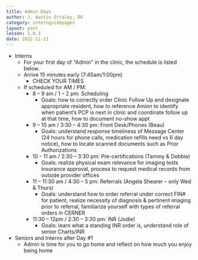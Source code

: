 ```yaml
---
title: Admin Days
author: J. Austin Straley, DO
category: internguidepages
layout: post
lesson: 1.8.3
date: 2022-11-21
---
```


- Interns
	- For your first day of "Admin" in the clinic, the schedule is listed below.
	- Arrive 15 minutes early (7:45am/1:00pm)
		- CHECK YOUR TIMES
	- If scheduled for AM / PM: 
		- 8 – 9 am / 1 – 2 pm: Scheduling
			- Goals:  how to correctly order Clinic Follow Up and designate appropriate resident, how to reference Amion to identify when patient’s PCP is next in clinic and coordinate follow up at that time, how to document no-show appt 
		- 9 – 10 am / 3:30 – 4:30 pm: Front Desk/Phones (Beau) 
			- Goals: understand response timeliness of Message Center (24 hours for phone calls, medication refills need vs 6 day notice), how to locate scanned documents such as Prior Authorizations 
		- 10 – 11 am / 2:30 – 3:30 pm: Pre-certifications (Tammy & Debbie) 
			- Goals: realize physical exam relevance for imaging tests insurance approval, process to request medical records from outside provider offices 
		- 11 – 11:30 am / 4:30 – 5 pm: Referrals (Angela Shearer – only Wed & Thurs) 
			- Goals:  understand how to order referral under correct FIN# for patient, realize necessity of diagnosis & pertinent imaging prior to referral, familiarize yourself with types of referral orders in CERNER  
		- 11:30 – 12pm / 2:30 – 3:30 pm: INR (Jodie) 
			- Goals: learn what a standing INR order is, understand role of senior Charts/INR
- Seniors and Interns after Day #1
	- Admin is time for you to go home and reflect on how much you enjoy being home
